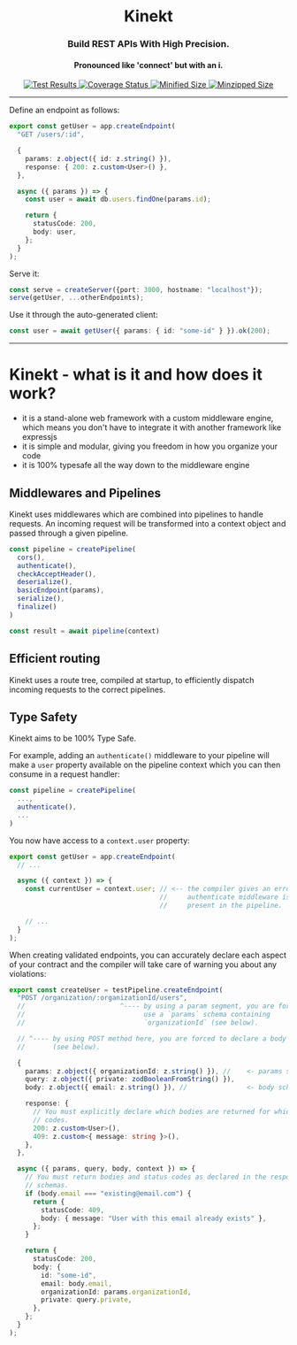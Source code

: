<div align="center">
  <h1>Kinekt</h1>
  <h3>Build REST APIs With High Precision.</h3>
  <h4>Pronounced like 'connect' but with an i.</h4>

  <a href='https://github.com/simplicity/kinekt/actions/workflows/test.yml'>
    <span><img src="https://github.com/simplicity/kinekt/actions/workflows/test.yml/badge.svg?branch=main" alt="Test Results"></span>
  </a>

  <a href='https://coveralls.io/github/simplicity/kinekt?branch=main'>
    <span><img src='https://coveralls.io/repos/github/simplicity/kinekt/badge.svg?branch=main' alt='Coverage Status' /></span>
  </a>

  <a href='https://bundlephobia.com/result?p=hono'>
    <span><img src='https://img.shields.io/bundlephobia/min/kinekt' alt='Minified Size' /></span>
  </a>

  <a href='https://bundlephobia.com/result?p=hono'>
    <span><img src='https://img.shields.io/bundlephobia/minzip/kinekt' alt='Minzipped Size' /></span>
  </a>
</div>

<hr>

Define an endpoint as follows:

```TypeScript
export const getUser = app.createEndpoint(
  "GET /users/:id",

  {
    params: z.object({ id: z.string() }),
    response: { 200: z.custom<User>() },
  },

  async ({ params }) => {
    const user = await db.users.findOne(params.id);

    return {
      statusCode: 200,
      body: user,
    };
  }
);
```

Serve it:

```TypeScript
const serve = createServer({port: 3000, hostname: "localhost"});
serve(getUser, ...otherEndpoints);
```

Use it through the auto-generated client:

```TypeScript
const user = await getUser({ params: { id: "some-id" } }).ok(200);
```

<hr>

# Kinekt - what is it and how does it work?

- it is a stand-alone web framework with a custom middleware engine, which means you don't have to integrate it with another framework like expressjs
- it is simple and modular, giving you freedom in how you organize your code
- it is 100% typesafe all the way down to the middleware engine

## Middlewares and Pipelines

Kinekt uses middlewares which are combined into pipelines to handle requests. An incoming request will be transformed into a context object and passed through a given pipeline.

```TypeScript
const pipeline = createPipeline(
  cors(),
  authenticate(),
  checkAcceptHeader(),
  deserialize(),
  basicEndpoint(params),
  serialize(),
  finalize()
)

const result = await pipeline(context)
```

## Efficient routing

Kinekt uses a route tree, compiled at startup, to efficiently dispatch incoming requests to the correct pipelines.

## Type Safety

Kinekt aims to be 100% Type Safe.

For example, adding an `authenticate()` middleware to your pipeline will make a `user` property available on the pipeline context which you can then consume in a request handler:

```TypeScript
const pipeline = createPipeline(
  ...,
  authenticate(),
  ...
)
```

You now have access to a `context.user` property:

```TypeScript
export const getUser = app.createEndpoint(
  // ...

  async ({ context }) => {
    const currentUser = context.user; // <-- the compiler gives an error if the
                                      //     authenticate middleware is not
                                      //     present in the pipeline.

    // ...
  }
);
```

When creating validated endpoints, you can accurately declare each aspect of your contract and the compiler will take care of warning you about any violations:

```TypeScript
export const createUser = testPipeline.createEndpoint(
  "POST /organization/:organizationId/users",
  //                        ^---- by using a param segment, you are forced to
  //                              use a `params` schema containing
  //                              `organizationId` (see below).

  // ^---- by using POST method here, you are forced to declare a body schema
  //       (see below).

  {
    params: z.object({ organizationId: z.string() }), //    <- params schema
    query: z.object({ private: zodBooleanFromString() }),
    body: z.object({ email: z.string() }), //               <- body schema

    response: {
      // You must explicitly declare which bodies are returned for which status
      // codes.
      200: z.custom<User>(),
      409: z.custom<{ message: string }>(),
    },
  },

  async ({ params, query, body, context }) => {
    // You must return bodies and status codes as declared in the response
    // schemas.
    if (body.email === "existing@email.com") {
      return {
        statusCode: 409,
        body: { message: "User with this email already exists" },
      };
    }

    return {
      statusCode: 200,
      body: {
        id: "some-id",
        email: body.email,
        organizationId: params.organizationId,
        private: query.private,
      },
    };
  }
);
```
